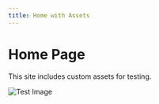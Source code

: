 ```yaml
---
title: Home with Assets
---
```


# Home Page

This site includes custom assets for testing.

![Test Image](/assets/images/test.png)

